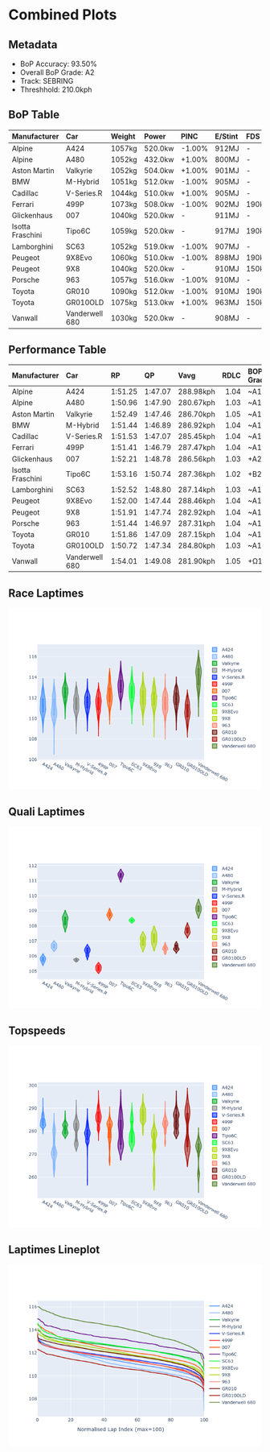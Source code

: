 # Combined Plots

## Metadata

- BoP Accuracy: 93.50%
- Overall BoP Grade: A2
- Track: SEBRING
- Threshhold: 210.0kph

## BoP Table
| Manufacturer     | Car            | Weight   | Power   | PINC   | E/Stint   | FDS    |
|:-----------------|:---------------|:---------|:--------|:-------|:----------|:-------|
| Alpine           | A424           | 1057kg   | 520.0kw | -1.00% | 912MJ     | -      |
| Alpine           | A480           | 1052kg   | 432.0kw | +1.00% | 800MJ     | -      |
| Aston Martin     | Valkyrie       | 1052kg   | 504.0kw | +1.00% | 901MJ     | -      |
| BMW              | M-Hybrid       | 1051kg   | 512.0kw | -1.00% | 905MJ     | -      |
| Cadillac         | V-Series.R     | 1044kg   | 510.0kw | +1.00% | 905MJ     | -      |
| Ferrari          | 499P           | 1073kg   | 508.0kw | -1.00% | 902MJ     | 190kph |
| Glickenhaus      | 007            | 1040kg   | 520.0kw | -      | 911MJ     | -      |
| Isotta Fraschini | Tipo6C         | 1059kg   | 520.0kw | -      | 917MJ     | 190kph |
| Lamborghini      | SC63           | 1052kg   | 519.0kw | -1.00% | 907MJ     | -      |
| Peugeot          | 9X8Evo         | 1060kg   | 510.0kw | -1.00% | 898MJ     | 190kph |
| Peugeot          | 9X8            | 1040kg   | 520.0kw | -      | 910MJ     | 150kph |
| Porsche          | 963            | 1057kg   | 516.0kw | -1.00% | 910MJ     | -      |
| Toyota           | GR010          | 1090kg   | 512.0kw | -1.00% | 910MJ     | 190kph |
| Toyota           | GR010OLD       | 1075kg   | 513.0kw | +1.00% | 963MJ     | 150kph |
| Vanwall          | Vanderwell 680 | 1030kg   | 520.0kw | -      | 908MJ     | -      |

## Performance Table
| Manufacturer     | Car            | RP      | QP      | Vavg      |   RDLC | BOP-Grade   | Match   |
|:-----------------|:---------------|:--------|:--------|:----------|-------:|:------------|:--------|
| Alpine           | A424           | 1:51.25 | 1:47.07 | 288.98kph |   1.04 | ~A1         | 99.77%  |
| Alpine           | A480           | 1:50.96 | 1:47.90 | 280.67kph |   1.03 | ~A1         | 98.77%  |
| Aston Martin     | Valkyrie       | 1:52.49 | 1:47.46 | 286.70kph |   1.05 | ~A1         | 98.90%  |
| BMW              | M-Hybrid       | 1:51.44 | 1:46.89 | 286.92kph |   1.04 | ~A1         | 99.49%  |
| Cadillac         | V-Series.R     | 1:51.53 | 1:47.07 | 285.45kph |   1.04 | ~A1         | 99.85%  |
| Ferrari          | 499P           | 1:51.41 | 1:46.79 | 287.47kph |   1.04 | ~A1         | 99.46%  |
| Glickenhaus      | 007            | 1:52.21 | 1:48.78 | 286.56kph |   1.03 | +A2         | 94.41%  |
| Isotta Fraschini | Tipo6C         | 1:53.16 | 1:50.74 | 287.36kph |   1.02 | +B2         | 80.60%  |
| Lamborghini      | SC63           | 1:52.52 | 1:48.80 | 287.14kph |   1.03 | ~A1         | 96.38%  |
| Peugeot          | 9X8Evo         | 1:52.00 | 1:47.44 | 288.46kph |   1.04 | ~A1         | 98.37%  |
| Peugeot          | 9X8            | 1:51.91 | 1:47.74 | 282.92kph |   1.04 | ~A1         | 99.96%  |
| Porsche          | 963            | 1:51.44 | 1:46.97 | 287.31kph |   1.04 | ~A1         | 99.82%  |
| Toyota           | GR010          | 1:51.86 | 1:47.09 | 287.15kph |   1.04 | ~A1         | 99.97%  |
| Toyota           | GR010OLD       | 1:50.72 | 1:47.34 | 284.80kph |   1.03 | ~A1         | 96.14%  |
| Vanwall          | Vanderwell 680 | 1:54.01 | 1:49.08 | 281.90kph |   1.05 | +Ω1         | 40.62%  |

## Race Laptimes
![Race Laptimes](images/race_violin.png)

## Quali Laptimes
![Quali Laptimes](images/quali_violin.png)

## Topspeeds
![Topspeeds](images/topspeed_violin.png)

## Laptimes Lineplot
![Laptimes Lineplot](images/laptime_line.png)


